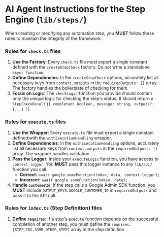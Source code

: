# AI Agent Instructions for the Step Engine (`lib/steps/`)

When creating or modifying any automation step, you **MUST** follow these rules to maintain the integrity of the framework.

### Rules for `check.ts` files

1. **Use the Factory**: Every `check.ts` file must export a single constant defined with the `createStepCheck` factory. Do not write a standalone `async function`.
2. **Define Dependencies**: In the `createStepCheck` options, accurately list all necessary keys from `context.outputs` in the `requiredOutputs: []` array. The factory handles the boilerplate of checking for them.
3. **Focus on Logic**: The `checkLogic` function you provide should contain only the unique logic for checking the step's status. It should return a `StepCheckResult` (`{ completed: boolean, message: string, outputs?: {...} }`).

### Rules for `execute.ts` files

1. **Use the Wrapper**: Every `execute.ts` file must export a single constant defined with the `withExecutionHandling` wrapper.
2. **Define Dependencies**: In the `withExecutionHandling` options, accurately list all necessary keys from `context.outputs` in the `requiredOutputs: []` array. The wrapper handles validation.
3. **Pass the Logger**: Inside your `executeLogic` function, you have access to `context.logger`. You **MUST** pass this logger instance to any `lib/api/` function you call.
    * **Correct:** `await google.someFunction(token, data, context.logger);`
    * **Incorrect:** `await google.someFunction(token, data);`
4. **Handle `customerId`**: If the step calls a Google Admin SDK function, you **MUST** include `OUTPUT_KEYS.GOOGLE_CUSTOMER_ID` in `requiredOutputs` and pass it to the API call.

### Rules for `index.ts` (Step Definition) files

1. **Define `requires`**: If a step's `execute` function depends on the successful completion of another step, you must define the `requires: [STEP_IDS.SOME_OTHER_STEP]` array in the step definition.
